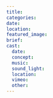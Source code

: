 ```yaml
---
title:
categories:
date:
location:
featured_image:
brief:
cast:
  date:
  concept:
  music:
  sound_light:
  location:
  vimeo:
  other:
---
```

